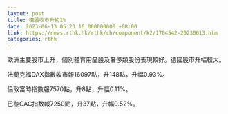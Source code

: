 ```yaml
---
layout: post
title: 德股收市升約1%
date: 2023-06-13 05:23:16.000000000 +08:00
link: https://news.rthk.hk/rthk/ch/component/k2/1704542-20230613.htm
categories: rthk
---
```


歐洲主要股市上升，個別體育用品股及奢侈類股份表現較好。德國股市升幅較大。

法蘭克福DAX指數收市報16097點，升148點，升幅0.93%。

倫敦富時指數報7570點，升8點，升幅0.11%。

巴黎CAC指數報7250點，升37點，升幅0.52%。
